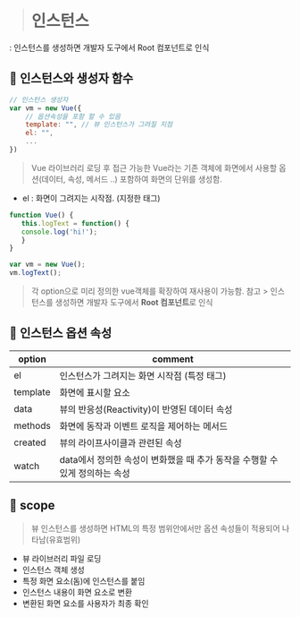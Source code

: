  > #   인스턴스
: 인스턴스를 생성하면 개발자 도구에서 Root 컴포넌트로 인식

 ##  :closed_book: 인스턴스와 생성자 함수

 ```JavaScript
 // 인스턴스 생성자
 var vm = new Vue({
	 // 옵션속성을 포함 할 수 있음
	 template: "", // 뷰 인스턴스가 그려질 지점
	 el: "",
	 ...
 })
 ```
>  Vue 라이브러리 로딩 후 접근 가능한 Vue라는 기존 객체에 화면에서 사용할 옵션(데이터, 속성, 메서드 ..) 포함하여 화면의 단위를 생성함.


- el : 화면이 그려지는 시작점. (지정한 태그)
 ```JavaScript
function Vue() {
	this.logText = function() {
	console.log('hi!');
	}
}

var vm = new Vue();
vm.logText();
```

> 각 option으로 미리 정의한 vue객체를 확장하여 재사용이 가능함.
> 참고 > 인스턴스를 생성하면 개발자 도구에서 **Root 컴포넌트**로 인식

##  :ledger: 인스턴스 옵션 속성
|  option  | comment |
| -------- | ------- |
|    el    | 인스턴스가 그려지는 화면 시작점 (특정 태그) 							 |
| template | 화면에 표시할 요소 	 												 |
|   data   | 뷰의 반응성(Reactivity)이 반영된 데이터 속성 							 |
|  methods | 화면에 동작과 이벤트 로직을 제어하는 메서드 							 |
|  created | 뷰의 라이프사이클과 관련된 속성 										 |
|   watch  | data에서 정의한 속성이 변화했을 때 추가 동작을 수행할 수 있게 정의하는 속성 |

##   :green_book: scope
> 뷰 인스턴스를 생성하면 HTML의 특정 범위안에서만 옵션 속성들이 적용되어 나타남(유효범위)

- 뷰 라이브러리 파일 로딩
- 인스턴스 객체 생성
- 특정 화면 요소(돔)에 인스턴스를 붙임
- 인스턴스 내용이 화면 요소로 변환
- 변환된 화면 요소를 사용자가 최종 확인